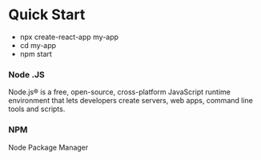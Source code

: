 # Quick Start

- npx create-react-app my-app
- cd my-app
- npm start

### Node .JS

Node.js® is a free, open-source, cross-platform JavaScript runtime environment that lets developers create servers, web apps, command line tools and scripts.

### NPM

Node Package Manager
